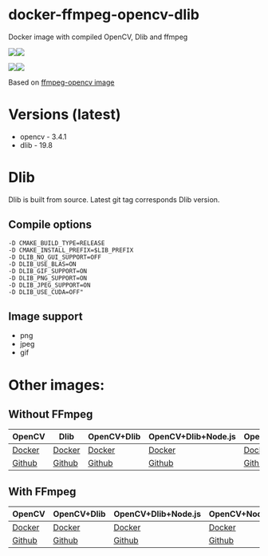 # docker-ffmpeg-opencv-dlib

Docker image with compiled OpenCV, Dlib and ffmpeg

[![](https://images.microbadger.com/badges/version/m03geek/ffmpeg-opencv-dlib:alpine.svg)](https://microbadger.com/images/m03geek/ffmpeg-opencv-dlib:alpine "version")[![](https://images.microbadger.com/badges/image/m03geek/ffmpeg-opencv-dlib:alpine.svg)](https://microbadger.com/images/m03geek/ffmpeg-opencv-dlib:alpine "layers")

[![](https://images.microbadger.com/badges/version/m03geek/ffmpeg-opencv-dlib:stretch.svg)](https://microbadger.com/images/m03geek/ffmpeg-opencv-dlib:stretch "version")[![](https://images.microbadger.com/badges/image/m03geek/ffmpeg-opencv-dlib:stretch.svg)](https://microbadger.com/images/m03geek/ffmpeg-opencv-dlib:stretch "layers")

Based on [ffmpeg-opencv image](https://hub.docker.com/r/m03geek/ffmpeg-opencv/)

# Versions (latest)

* opencv - 3.4.1
* dlib - 19.8

# Dlib

Dlib is built from source. Latest git tag corresponds Dlib version.

## Compile options

```
-D CMAKE_BUILD_TYPE=RELEASE
-D CMAKE_INSTALL_PREFIX=$LIB_PREFIX
-D DLIB_NO_GUI_SUPPORT=OFF
-D DLIB_USE_BLAS=ON
-D DLIB_GIF_SUPPORT=ON
-D DLIB_PNG_SUPPORT=ON
-D DLIB_JPEG_SUPPORT=ON
-D DLIB_USE_CUDA=OFF"
```

## Image support

* png
* jpeg
* gif

# Other images:

## Without FFmpeg

| OpenCV | Dlib | OpenCV+Dlib | OpenCV+Dlib+Node.js | OpenCV+Node.js | Dlib+Node.js |
|-|-|-|-|-|-|
| [Docker](https://hub.docker.com/r/m03geek/opencv/) | [Docker](https://hub.docker.com/r/m03geek/dlib/) | [Docker](https://hub.docker.com/r/m03geek/opencv-dlib/) | [Docker](https://hub.docker.com/r/m03geek/opencv-dlib-node/) | [Docker](https://hub.docker.com/r/m03geek/opencv-node/) | [Docker](https://hub.docker.com/r/m03geek/dlib-node/) |
| [Github](https://github.com/SkeLLLa/docker-opencv) | [Github](https://github.com/SkeLLLa/docker-dlib) | [Github](https://github.com/SkeLLLa/docker-opencv-dlib) | [Github](https://github.com/SkeLLLa/docker-opencv-dlib-node) | [Github](https://github.com/SkeLLLa/docker-opencv-node) | [Github](https://github.com/SkeLLLa/docker-dlib-node) |

## With FFmpeg

| OpenCV | OpenCV+Dlib | OpenCV+Dlib+Node.js | OpenCV+Node.js |
|-|-|-|-|
| [Docker](https://hub.docker.com/r/m03geek/ffmpeg-opencv/) | [Docker](https://hub.docker.com/r/m03geek/ffmpeg-opencv-dlib/) | [Docker](https://hub.docker.com/r/m03geek/ffmpeg-opencv-dlib-node/) | [Docker](https://hub.docker.com/r/m03geek/ffmpeg-opencv-dlib-node/) |
| [Github](https://github.com/SkeLLLa/docker-ffmpeg-opencv) | [Github](https://github.com/SkeLLLa/docker-ffmpeg-opencv) | [Github](https://github.com/SkeLLLa/docker-ffmpeg-opencv-dlib-node) | [Github](https://github.com/SkeLLLa/docker-ffmpeg-opencv-node) |